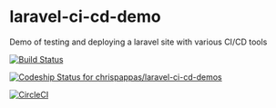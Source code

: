 # laravel-ci-cd-demo
Demo of testing and deploying a laravel site with various CI/CD tools

[![Build Status](https://travis-ci.org/chrispappas/laravel-ci-cd-demos.svg?branch=master)](https://travis-ci.org/chrispappas/laravel-ci-cd-demos)

[ ![Codeship Status for chrispappas/laravel-ci-cd-demos](https://app.codeship.com/projects/d8ef0430-aae7-0135-dfbc-3e13f3f4b7f9/status?branch=master)](https://app.codeship.com/projects/256634)

[![CircleCI](https://circleci.com/gh/chrispappas/laravel-ci-cd-demos.svg?style=svg)](https://circleci.com/gh/chrispappas/laravel-ci-cd-demos)